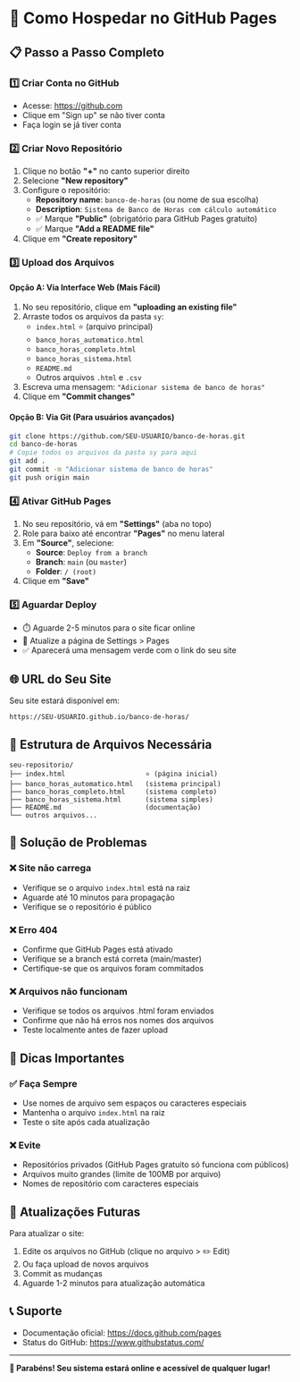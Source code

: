 # 🚀 Como Hospedar no GitHub Pages

## 📋 Passo a Passo Completo

### 1️⃣ **Criar Conta no GitHub**
- Acesse: https://github.com
- Clique em "Sign up" se não tiver conta
- Faça login se já tiver conta

### 2️⃣ **Criar Novo Repositório**
1. Clique no botão **"+"** no canto superior direito
2. Selecione **"New repository"**
3. Configure o repositório:
   - **Repository name**: `banco-de-horas` (ou nome de sua escolha)
   - **Description**: `Sistema de Banco de Horas com cálculo automático`
   - ✅ Marque **"Public"** (obrigatório para GitHub Pages gratuito)
   - ✅ Marque **"Add a README file"**
4. Clique em **"Create repository"**

### 3️⃣ **Upload dos Arquivos**

#### Opção A: Via Interface Web (Mais Fácil)
1. No seu repositório, clique em **"uploading an existing file"**
2. Arraste todos os arquivos da pasta `sy`:
   - `index.html` ⭐ (arquivo principal)
   - `banco_horas_automatico.html`
   - `banco_horas_completo.html`
   - `banco_horas_sistema.html`
   - `README.md`
   - Outros arquivos `.html` e `.csv`
3. Escreva uma mensagem: `"Adicionar sistema de banco de horas"`
4. Clique em **"Commit changes"**

#### Opção B: Via Git (Para usuários avançados)
```bash
git clone https://github.com/SEU-USUARIO/banco-de-horas.git
cd banco-de-horas
# Copie todos os arquivos da pasta sy para aqui
git add .
git commit -m "Adicionar sistema de banco de horas"
git push origin main
```

### 4️⃣ **Ativar GitHub Pages**
1. No seu repositório, vá em **"Settings"** (aba no topo)
2. Role para baixo até encontrar **"Pages"** no menu lateral
3. Em **"Source"**, selecione:
   - **Source**: `Deploy from a branch`
   - **Branch**: `main` (ou `master`)
   - **Folder**: `/ (root)`
4. Clique em **"Save"**

### 5️⃣ **Aguardar Deploy**
- ⏱️ Aguarde 2-5 minutos para o site ficar online
- 🔄 Atualize a página de Settings > Pages
- ✅ Aparecerá uma mensagem verde com o link do seu site

## 🌐 **URL do Seu Site**
Seu site estará disponível em:
```
https://SEU-USUARIO.github.io/banco-de-horas/
```

## 📁 **Estrutura de Arquivos Necessária**
```
seu-repositorio/
├── index.html                    ⭐ (página inicial)
├── banco_horas_automatico.html   (sistema principal)
├── banco_horas_completo.html     (sistema completo)
├── banco_horas_sistema.html      (sistema simples)
├── README.md                     (documentação)
└── outros arquivos...
```

## 🔧 **Solução de Problemas**

### ❌ Site não carrega
- Verifique se o arquivo `index.html` está na raiz
- Aguarde até 10 minutos para propagação
- Verifique se o repositório é público

### ❌ Erro 404
- Confirme que GitHub Pages está ativado
- Verifique se a branch está correta (main/master)
- Certifique-se que os arquivos foram commitados

### ❌ Arquivos não funcionam
- Verifique se todos os arquivos .html foram enviados
- Confirme que não há erros nos nomes dos arquivos
- Teste localmente antes de fazer upload

## 🎯 **Dicas Importantes**

### ✅ **Faça Sempre**
- Use nomes de arquivo sem espaços ou caracteres especiais
- Mantenha o arquivo `index.html` na raiz
- Teste o site após cada atualização

### ❌ **Evite**
- Repositórios privados (GitHub Pages gratuito só funciona com públicos)
- Arquivos muito grandes (limite de 100MB por arquivo)
- Nomes de repositório com caracteres especiais

## 🔄 **Atualizações Futuras**
Para atualizar o site:
1. Edite os arquivos no GitHub (clique no arquivo > ✏️ Edit)
2. Ou faça upload de novos arquivos
3. Commit as mudanças
4. Aguarde 1-2 minutos para atualização automática

## 📞 **Suporte**
- Documentação oficial: https://docs.github.com/pages
- Status do GitHub: https://www.githubstatus.com/

---

**🎉 Parabéns! Seu sistema estará online e acessível de qualquer lugar!**